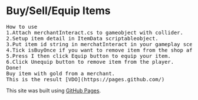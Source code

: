 # Buy/Sell/Equip Items
<pre>
How to use
1.Attach merchantInteract.cs to gameobject with collider.
2.Setup item detail in ItemData scriptableobject.
3.Put item id string in merchatInteract in your gameplay scene.
4.Tick isBuyOnce if you want to remove item from the shop after you bought the item.
5.Press I then click Equip button to equip your item.
6.Click Unequip button to remove item from the player.
Done!
Buy item with gold from a merchant.
This is the result [VDO](https://pages.github.com/)
</pre>
This site was built using [GitHub Pages](https://pages.github.com/).
